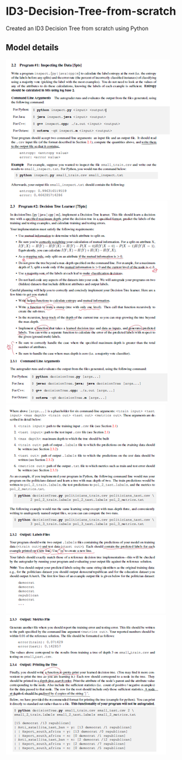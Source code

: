 # ID3-Decision-Tree-from-scratch
Created an ID3 Decision Tree from scratch using Python
## Model details
![program 1](https://github.com/HM-Li/ID3-Decision-Tree-from-scratch/blob/master/Inspect_Description.png)  
![program 2](https://github.com/HM-Li/ID3-Decision-Tree-from-scratch/blob/master/decisionTree_Description.png)  
![program 2](https://github.com/HM-Li/ID3-Decision-Tree-from-scratch/blob/master/Inspect_Description_2.png)  
![program 2](https://github.com/HM-Li/ID3-Decision-Tree-from-scratch/blob/master/Inspect_Description_3.png)  
